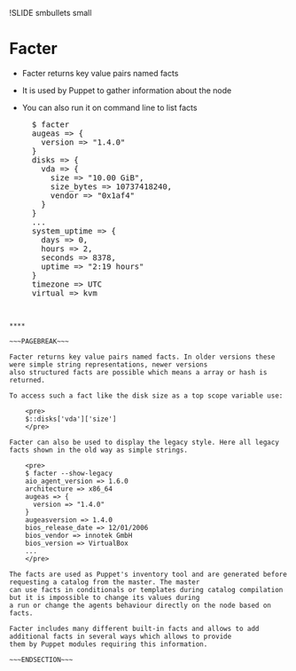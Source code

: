 !SLIDE smbullets small
# Facter

* Facter returns key value pairs named facts
* It is used by Puppet to gather information about the node
* You can also run it on command line to list facts

    <pre>
    $ facter
    augeas => {
      version => "1.4.0"
    }
    disks => {
      vda => {
        size => "10.00 GiB",
        size_bytes => 10737418240,
        vendor => "0x1af4"
      }
    }
    ...
    system_uptime => {
      days => 0,
      hours => 2,
      seconds => 8378,
      uptime => "2:19 hours"
    }
    timezone => UTC
    virtual => kvm
    </pre>

~~~SECTION:handouts~~~

****

~~~PAGEBREAK~~~

Facter returns key value pairs named facts. In older versions these were simple string representations, newer versions
also structured facts are possible which means a array or hash is returned.

To access such a fact like the disk size as a top scope variable use:

    <pre>
    $::disks['vda']['size']
    </pre>

Facter can also be used to display the legacy style. Here all legacy facts shown in the old way as simple strings.

    <pre>
    $ facter --show-legacy
    aio_agent_version => 1.6.0
    architecture => x86_64
    augeas => {
      version => "1.4.0"
    }
    augeasversion => 1.4.0
    bios_release_date => 12/01/2006
    bios_vendor => innotek GmbH
    bios_version => VirtualBox
    ...
    </pre>

The facts are used as Puppet's inventory tool and are generated before requesting a catalog from the master. The master
can use facts in conditionals or templates during catalog compilation but it is impossible to change its values during
a run or change the agents behaviour directly on the node based on facts.

Facter includes many different built-in facts and allows to add additional facts in several ways which allows to provide
them by Puppet modules requiring this information.

~~~ENDSECTION~~~

